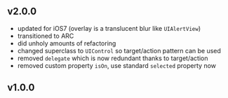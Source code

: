 ## v2.0.0
- updated for iOS7 (overlay is a translucent blur like `UIAlertView`)
- transitioned to ARC
- did unholy amounts of refactoring
- changed superclass to `UIControl` so target/action pattern can be used
- removed `delegate` which is now redundant thanks to target/action
- removed custom property `isOn`, use standard `selected` property now

## v1.0.0